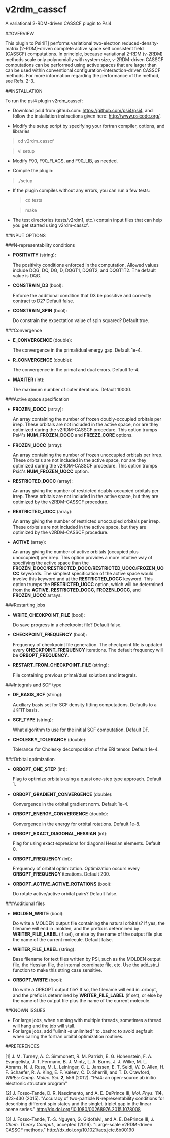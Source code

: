 # v2rdm_casscf
A variational 2-RDM-driven CASSCF plugin to Psi4

##OVERVIEW

This plugin to Psi4[1] performs variational two-electron reduced-density-matrix (2-RDM)-driven complete active space self consistent field (CASSCF) computations.  In principle, because  variational 2-RDM (v-2RDM) methods scale only polynomially with system size, v-2RDM-driven CASSCF computations can be performed using active spaces that are larger than can be used within conventional configuration-interaction-driven CASSCF methods.  For more information regarding the performance of the method, see Refs. 2-3.

##INSTALLATION

To run the psi4 plugin v2rdm_casscf:

* Download psi4 from github.com: https://github.com/psi4/psi4, and follow the installation instructions given here: http://www.psicode.org/.

*  Modify the setup script by specifying your fortran compiler, options, and libraries

  > cd v2rdm_casscf
  
  > vi setup

*  Modify F90, F90_FLAGS, and F90_LIB, as needed.

*  Compile the plugin:

  > ./setup
  
* If the plugin compiles without any errors, you can run a few tests:

  > cd tests
  
  > make

* The test directories (tests/v2rdm1, etc.) contain input files that can help you get started using v2rdm-casscf.

##INPUT OPTIONS

###N-representability conditions

* **POSITIVITY** (string):

    The positivity conditions enforced in the computation.  Allowed values
    include DQG, DQ, DG, D, DQGT1, DQGT2, and DQGT1T2.  The default value
    is DQG.

* **CONSTRAIN_D3** (bool):

    Enforce the additional condition that D3 be possitive and correctly
    contract to D2?  Default false.

* **CONSTRAIN_SPIN** (bool):

    Do constrain the expectation value of spin squared? Default true.

###Convergence

* **E_CONVERGENCE** (double):

    The convergence in the primal/dual energy gap.  Default 1e-4.

* **R_CONVERGENCE** (double):

    The convergence in the primal and dual errors. Default 1e-4.

* **MAXITER** (int):

    The maximum number of outer iterations.  Default 10000.

###Active space specification

* **FROZEN_DOCC** (array):

    An array containing the number of frozen doubly-occupied orbitals per
    irrep.  These orbitals are not included in the active space, nor are
    they optimized during the v2RDM-CASSCF procedure.  This option trumps
    Psi4's **NUM_FROZEN_DOCC** and **FREEZE_CORE** options.

* **FROZEN_UOCC** (array):

    An array containing the number of frozen unoccupied orbitals per
    irrep.  These orbitals are not included in the active space, nor are
    they optimized during the v2RDM-CASSCF procedure.  This option trumps
    Psi4's **NUM_FROZEN_UOCC** option.

* **RESTRICTED_DOCC** (array):

    An array giving the number of restricted doubly-occupied orbitals per 
    irrep.  These orbitals are not included in the active space, but they are
    optimized by the v2RDM-CASSCF procedure.

* **RESTRICTED_UOCC** (array):

    An array giving the number of restricted unoccupied orbitals per 
    irrep.  These orbitals are not included in the active space, but they are
    optimized by the v2RDM-CASSCF procedure.

* **ACTIVE** (array):

    An array giving the number of active orbitals (occupied plus
    unoccupied) per irrep.  This option provides a more intuitive way of
    specifying the active space than the
    **FROZEN_DOCC**/**RESTRICTED_DOCC**/**RESTRICTED_UOCC**/**FROZEN_UOCC**
    keywords.  The simplest specification of the active space would
    involve this keyword and at the **RESTRICTED_DOCC** keyword.  This
    option trumps the **RESTRICTED_UOCC** option, which will be determined
    from the **ACTIVE**, **RESTRICTED_DOCC**, **FROZEN_DOCC**, and
    **FROZEN_UOCC** arrays.

###Restarting jobs

* **WRITE_CHECKPOINT_FILE** (bool):

    Do save progress in a checkpoint file?  Default false.

* **CHECKPOINT_FREQUENCY** (bool):

    Frequency of checkpoint file generation.  The checkpoint file is 
    updated every **CHECKPOINT_FREQUENCY** iterations.  The default frequency
    will be **ORBOPT_FREQUENCY**.

* **RESTART_FROM_CHECKPOINT_FILE** (string):

    File containing previous primal/dual solutions and integrals.

###Integrals and SCF type

* **DF_BASIS_SCF** (string):

    Auxiliary basis set for SCF density fitting computations.  Defaults
    to a JKFIT basis.

* **SCF_TYPE** (string):

    What algorithm to use for the initial SCF computation.  Default DF.

* **CHOLESKY_TOLERANCE** (double):

    Tolerance for Cholesky decomposition of the ERI tensor.  Default 1e-4.

###Orbital optimization

* **ORBOPT_ONE_STEP** (int):

    Flag to optimize orbitals using a quasi one-step type approach. Default 1.

* **ORBOPT_GRADIENT_CONVERGENCE** (double):

    Convergence in the orbital gradient norm.  Default 1e-4.

* **ORBOPT_ENERGY_CONVERGENCE** (double):

    Convergence in the energy for orbital rotations. Default 1e-8.

* **ORBOPT_EXACT_DIAGONAL_HESSIAN** (int):

    Flag for using exact expresions for diagonal Hessian elements.  Default 0.

* **ORBOPT_FREQUENCY** (int):

    Frequency of orbital optimization.  Optimization occurs every 
    **ORBOPT_FREQUENCY** iterations.  Default 200.

* **ORBOPT_ACTIVE_ACTIVE_ROTATIONS** (bool):

    Do rotate active/active orbital pairs? Default false.

###Additional files

* **MOLDEN_WRITE** (bool):

    Do write a MOLDEN output file containing the natural orbitals?  If
    yes, the filename will end in .molden, and the prefix is determined by
    **WRITER_FILE_LABEL** (if set), or else by the name of the output file
    plus the name of the current molecule.  Default false.

* **WRITER_FILE_LABEL** (string):

    Base filename for text files written by PSI, such as the MOLDEN output
    file, the Hessian file, the internal coordinate file, etc. Use the
    add_str_i function to make this string case sensitive.

* **ORBOPT_WRITE** (bool):

    Do write a ORBOPT output file?  If so, the filename will end in .orbopt,
    and the prefix is determined by **WRITER_FILE_LABEL** (if set), or else by
    the name of the output file plus the name of the current molecule.


##KNOWN ISSUES

* For large jobs, when running with multiple threads, sometimes a thread will hang and the job will stall.
* For large jobs, add "ulimit -s unlimited" to .bashrc to avoid segfault when calling the fortran orbital optimization routines.

##REFERENCES

[1] J. M. Turney, A. C. Simmonett, R. M. Parrish, E. G. Hohenstein, F. A. Evangelista, J. T. Fermann, B. J.  Mintz, L. A. Burns, J. J. Wilke, M. L. Abrams, N. J. Russ, M. L. Leininger, C. L. Janssen, E. T. Seidl, W. D. Allen, H. F. Schaefer, R. A. King, E. F. Valeev, C. D. Sherrill, and T. D. Crawford, *WIREs: Comp. Molec. Sci.* **2**, 556 (2012). "Psi4: an open-source ab initio electronic structure program"

[2] J. Fosso-Tande, D. R. Nascimento, and A. E. DePrince III, *Mol. Phys.* **114**, 423-430 (2015). "Accuracy of two-particle N-representability conditions for describing different spin states and the singlet-triplet gap in the linear acene series." http://dx.doi.org/10.1080/00268976.2015.1078008

[3] J. Fosso-Tande, T.-S. Nguyen, G. Gidofalvi, and A. E. DePrince III, *J. Chem. Theory Comput.*, accepted (2016).  "Large-scale v2RDM-driven CASSCF methods."  http://dx.doi.org/10.1021/acs.jctc.6b00190
